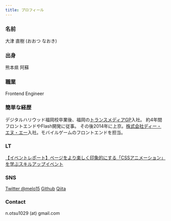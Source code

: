```yaml
---
title: プロフィール
---
```


### 名前
大津 直樹 (おおつ なおき)

### 出身
熊本県 阿蘇

### 職業
Frontend Engineer

### 簡単な経歴
デジタルハリウッド福岡校卒業後、福岡の[トランスメディアGP](http://www.trance-media.co.jp/)入社。
約4年間フロントエンドやFlash開発に従事。
その後2014年に上京。[株式会社ディー・エヌ・エー](http://dena.com/jp/)入社。モバイルゲームのフロントエンドを担当。

### LT
[【イベントレポート】ページをより楽しく印象的にする「CSSアニメーション」を学ぶスキルアップイベント](http://www.itstaffing.jp/engineer/entry/20151211_1)

### SNS
[Twitter @melo15](https://twitter.com/melo15)
[Github](https://github.com/NaokiOtsu)
[Qiita](http://qiita.com/melo15)

### Contact
n.otsu1029 (at) gmail.com